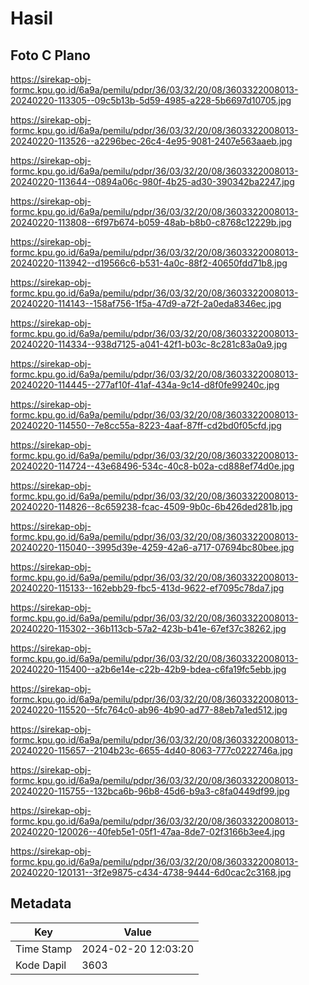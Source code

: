 # Hasil

## Foto C Plano

https://sirekap-obj-formc.kpu.go.id/6a9a/pemilu/pdpr/36/03/32/20/08/3603322008013-20240220-113305--09c5b13b-5d59-4985-a228-5b6697d10705.jpg

https://sirekap-obj-formc.kpu.go.id/6a9a/pemilu/pdpr/36/03/32/20/08/3603322008013-20240220-113526--a2296bec-26c4-4e95-9081-2407e563aaeb.jpg

https://sirekap-obj-formc.kpu.go.id/6a9a/pemilu/pdpr/36/03/32/20/08/3603322008013-20240220-113644--0894a06c-980f-4b25-ad30-390342ba2247.jpg

https://sirekap-obj-formc.kpu.go.id/6a9a/pemilu/pdpr/36/03/32/20/08/3603322008013-20240220-113808--6f97b674-b059-48ab-b8b0-c8768c12229b.jpg

https://sirekap-obj-formc.kpu.go.id/6a9a/pemilu/pdpr/36/03/32/20/08/3603322008013-20240220-113942--d19566c6-b531-4a0c-88f2-40650fdd71b8.jpg

https://sirekap-obj-formc.kpu.go.id/6a9a/pemilu/pdpr/36/03/32/20/08/3603322008013-20240220-114143--158af756-1f5a-47d9-a72f-2a0eda8346ec.jpg

https://sirekap-obj-formc.kpu.go.id/6a9a/pemilu/pdpr/36/03/32/20/08/3603322008013-20240220-114334--938d7125-a041-42f1-b03c-8c281c83a0a9.jpg

https://sirekap-obj-formc.kpu.go.id/6a9a/pemilu/pdpr/36/03/32/20/08/3603322008013-20240220-114445--277af10f-41af-434a-9c14-d8f0fe99240c.jpg

https://sirekap-obj-formc.kpu.go.id/6a9a/pemilu/pdpr/36/03/32/20/08/3603322008013-20240220-114550--7e8cc55a-8223-4aaf-87ff-cd2bd0f05cfd.jpg

https://sirekap-obj-formc.kpu.go.id/6a9a/pemilu/pdpr/36/03/32/20/08/3603322008013-20240220-114724--43e68496-534c-40c8-b02a-cd888ef74d0e.jpg

https://sirekap-obj-formc.kpu.go.id/6a9a/pemilu/pdpr/36/03/32/20/08/3603322008013-20240220-114826--8c659238-fcac-4509-9b0c-6b426ded281b.jpg

https://sirekap-obj-formc.kpu.go.id/6a9a/pemilu/pdpr/36/03/32/20/08/3603322008013-20240220-115040--3995d39e-4259-42a6-a717-07694bc80bee.jpg

https://sirekap-obj-formc.kpu.go.id/6a9a/pemilu/pdpr/36/03/32/20/08/3603322008013-20240220-115133--162ebb29-fbc5-413d-9622-ef7095c78da7.jpg

https://sirekap-obj-formc.kpu.go.id/6a9a/pemilu/pdpr/36/03/32/20/08/3603322008013-20240220-115302--36b113cb-57a2-423b-b41e-67ef37c38262.jpg

https://sirekap-obj-formc.kpu.go.id/6a9a/pemilu/pdpr/36/03/32/20/08/3603322008013-20240220-115400--a2b6e14e-c22b-42b9-bdea-c6fa19fc5ebb.jpg

https://sirekap-obj-formc.kpu.go.id/6a9a/pemilu/pdpr/36/03/32/20/08/3603322008013-20240220-115520--5fc764c0-ab96-4b90-ad77-88eb7a1ed512.jpg

https://sirekap-obj-formc.kpu.go.id/6a9a/pemilu/pdpr/36/03/32/20/08/3603322008013-20240220-115657--2104b23c-6655-4d40-8063-777c0222746a.jpg

https://sirekap-obj-formc.kpu.go.id/6a9a/pemilu/pdpr/36/03/32/20/08/3603322008013-20240220-115755--132bca6b-96b8-45d6-b9a3-c8fa0449df99.jpg

https://sirekap-obj-formc.kpu.go.id/6a9a/pemilu/pdpr/36/03/32/20/08/3603322008013-20240220-120026--40feb5e1-05f1-47aa-8de7-02f3166b3ee4.jpg

https://sirekap-obj-formc.kpu.go.id/6a9a/pemilu/pdpr/36/03/32/20/08/3603322008013-20240220-120131--3f2e9875-c434-4738-9444-6d0cac2c3168.jpg


## Metadata

| Key        | Value               |
| ---------- | ------------------- |
| Time Stamp | 2024-02-20 12:03:20 |
| Kode Dapil | 3603                |




